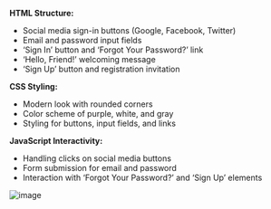 **HTML Structure:**
- Social media sign-in buttons (Google, Facebook, Twitter)
- Email and password input fields
- ‘Sign In’ button and ‘Forgot Your Password?’ link
- ‘Hello, Friend!’ welcoming message
- ‘Sign Up’ button and registration invitation

**CSS Styling:**
- Modern look with rounded corners
- Color scheme of purple, white, and gray
- Styling for buttons, input fields, and links

**JavaScript Interactivity:**
- Handling clicks on social media buttons
- Form submission for email and password
- Interaction with ‘Forgot Your Password?’ and ‘Sign Up’ elements

![image](https://github.com/salmankavanur/modern-login/assets/26223477/126c345e-9876-4f2e-b55e-49dbf0a13f44)
